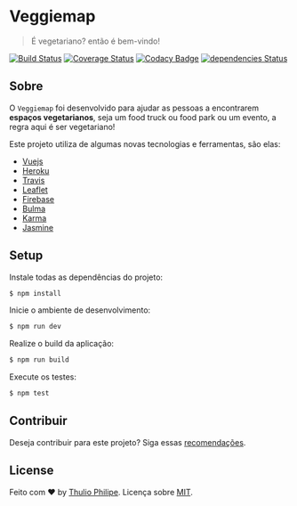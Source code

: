 # Veggiemap

> É vegetariano? então é bem-vindo!

[![Build Status](https://travis-ci.org/starkland/veggiemap.svg?branch=master)](https://travis-ci.org/starkland/veggiemap) [![Coverage Status](https://coveralls.io/repos/github/starkland/veggiemap/badge.svg?branch=master)](https://coveralls.io/github/starkland/veggiemap?branch=master) [![Codacy Badge](https://api.codacy.com/project/badge/Grade/94ac2fa0836548739f8cb3f3b25b6cac)](https://www.codacy.com/app/thulioph/veggiemap?utm_source=github.com&amp;utm_medium=referral&amp;utm_content=starkland/veggiemap&amp;utm_campaign=Badge_Grade) [![dependencies Status](https://david-dm.org/starkland/veggiemap/status.svg)](https://david-dm.org/starkland/veggiemap)

## Sobre

O `Veggiemap` foi desenvolvido para ajudar as pessoas a encontrarem **espaços vegetarianos**, seja um food truck ou food park ou um evento, a regra aqui é ser vegetariano!

Este projeto utiliza de algumas novas tecnologias e ferramentas, são elas:

- [Vuejs](http://vuejs.org)
- [Heroku](https://heroku.com)
- [Travis](https://travis-ci.org)
- [Leaflet](http://leafletjs.com)
- [Firebase](https://firebase.google.com)
- [Bulma](http://bulma.io)
- [Karma](http://karma-runner.github.io)
- [Jasmine](https://jasmine.github.io)

## Setup

Instale todas as dependências do projeto:

```bash
$ npm install
```

Inicie o ambiente de desenvolvimento:

```bash
$ npm run dev
```

Realize o build da aplicação:

```bash
$ npm run build
```

Execute os testes:

```bash
$ npm test
```

## Contribuir

Deseja contribuir para este projeto? Siga essas [recomendações](https://github.com/starkland/veggiemap/blob/master/.github/contributing.md).

## License

Feito com ♥ by [Thulio Philipe](https://twitter.com/thulioph_). Licença sobre [MIT](https://thulioph.mit-license.org).